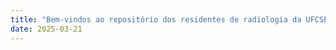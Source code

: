 ```yaml
---
title: "Bem-vindos ao repositório dos residentes de radiologia da UFCSPA/SCPA"
date: 2025-03-21
---
```

